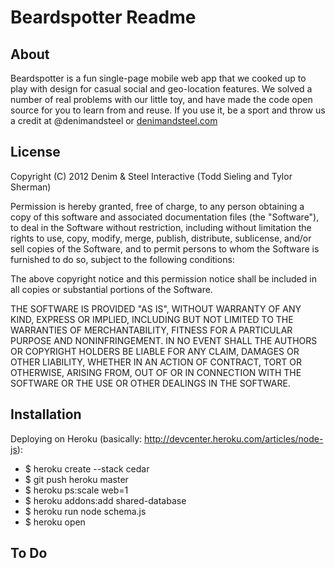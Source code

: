 # Beardspotter Readme

## About
Beardspotter is a fun single-page mobile web app that we cooked up to play with design for casual social and geo-location features. We solved a number of real problems with our little toy, and have made the code open source for you to learn from and reuse. If you use it, be a sport and throw us a credit at @denimandsteel or [denimandsteel.com](http://denimandsteel.com)

## License
Copyright (C) 2012 Denim & Steel Interactive (Todd Sieling and Tylor Sherman)

Permission is hereby granted, free of charge, to any person obtaining a copy of this software and associated documentation files (the "Software"), to deal in the Software without restriction, including without limitation the rights to use, copy, modify, merge, publish, distribute, sublicense, and/or sell copies of the Software, and to permit persons to whom the Software is furnished to do so, subject to the following conditions:

The above copyright notice and this permission notice shall be included in all copies or substantial portions of the Software.

THE SOFTWARE IS PROVIDED "AS IS", WITHOUT WARRANTY OF ANY KIND, EXPRESS OR IMPLIED, INCLUDING BUT NOT LIMITED TO THE WARRANTIES OF MERCHANTABILITY, FITNESS FOR A PARTICULAR PURPOSE AND NONINFRINGEMENT. IN NO EVENT SHALL THE AUTHORS OR COPYRIGHT HOLDERS BE LIABLE FOR ANY CLAIM, DAMAGES OR OTHER LIABILITY, WHETHER IN AN ACTION OF CONTRACT, TORT OR OTHERWISE, ARISING FROM, OUT OF OR IN CONNECTION WITH THE SOFTWARE OR THE USE OR OTHER DEALINGS IN THE SOFTWARE.

## Installation
Deploying on Heroku (basically: <http://devcenter.heroku.com/articles/node-js>):

- $ heroku create --stack cedar
- $ git push heroku master
- $ heroku ps:scale web=1
- $ heroku addons:add shared-database
- $ heroku run node schema.js
- $ heroku open

## To Do
